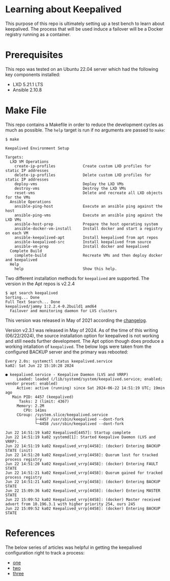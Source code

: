 # Learning about Keepalived

This purpose of this repo is ultimately setting up a test bench to learn about keepalived.  The process that will be used induce a failover will be a Docker registry running as a container.

# Prerequisites

This repo was tested on an Ubuntu 22.04 server which had the following key components installed:

- LXD 5.21.1 LTS
- Ansible 2.10.8

# Make File

This repo contains a Makefile in order to reduce the development cycles as much as possible.  The `help` target is run if no arguments are passed to `make`:

```shell
$ make

Keepalived Environment Setup

Targets:
  LXD VM Operations
    create-ip-profiles            Create custom LXD profiles for static IP addresses
    delete-ip-profiles            Delete custom LXD profiles for static IP addresses
    deploy-vms                    Deploy the LXD VMs
    destroy-vms                   Destroy the LXD VMs
    reset-vms                     Delete and recreate all LXD objects for the VMs
  Ansible Operations
    ansible-ping-host             Execute an ansible ping against the host
    ansible-ping-vms              Execute an ansible ping against the LXD VMs
    ansible-host-prep             Prepare the host operating system
    ansible-docker-vm-install     Install docker and start a registry on each VM
    ansible-keepalived-apt        Install keepalived from apt repos
    ansible-keepalived-src        Install keepalived from source
    ansible-vm-prep               Install docker and keepalived
  Complete Build
    complete-build                Recreate VMs and then deploy docker and keepalived
  Help
    help                          Show this help.
```

Two different installation methods for `keepalived` are supported.  The version in the Apt repos is v2.2.4

```shell
$ apt search keepalived
Sorting... Done
Full Text Search... Done
keepalived/jammy 1:2.2.4-0.2build1 amd64
  Failover and monitoring daemon for LVS clusters
```

This version was released in May of 2021 according the [changelog](https://www.keepalived.org/download.html).

Version v2.3.1 was released in May of 2024.  As of the time of this writing (06/22/2024), the source installation option for keepalived is not working and still needs further development.  The Apt option though does produce a working intallation of `keepalived`.  The below logs were taken from the configured BACKUP server and the primary was rebooted:

```shell
Every 2.0s: systemctl status keepalived.service                                                      ka02: Sat Jun 22 15:10:28 2024

● keepalived.service - Keepalive Daemon (LVS and VRRP)
     Loaded: loaded (/lib/systemd/system/keepalived.service; enabled; vendor preset: enabled)
     Active: active (running) since Sat 2024-06-22 14:51:19 UTC; 19min ago
   Main PID: 4457 (keepalived)
      Tasks: 2 (limit: 4367)
     Memory: 2.2M
        CPU: 141ms
     CGroup: /system.slice/keepalived.service
             ├─4457 /usr/sbin/keepalived --dont-fork
             └─4458 /usr/sbin/keepalived --dont-fork

Jun 22 14:51:19 ka02 Keepalived[4457]: Startup complete
Jun 22 14:51:19 ka02 systemd[1]: Started Keepalive Daemon (LVS and VRRP).
Jun 22 14:51:19 ka02 Keepalived_vrrp[4458]: (docker) Entering BACKUP STATE (init)
Jun 22 14:51:20 ka02 Keepalived_vrrp[4458]: Quorum lost for tracked process registry
Jun 22 14:51:20 ka02 Keepalived_vrrp[4458]: (docker) Entering FAULT STATE
Jun 22 14:51:21 ka02 Keepalived_vrrp[4458]: Quorum gained for tracked process registry
Jun 22 14:51:21 ka02 Keepalived_vrrp[4458]: (docker) Entering BACKUP STATE
Jun 22 15:09:36 ka02 Keepalived_vrrp[4458]: (docker) Entering MASTER STATE
Jun 22 15:09:52 ka02 Keepalived_vrrp[4458]: (docker) Master received advert from 10.196.3.1 with higher priority 254, ours 245
Jun 22 15:09:52 ka02 Keepalived_vrrp[4458]: (docker) Entering BACKUP STATE
```

# References

The below series of articles was helpful in getting the keepalived configuration right to track a process:

- [one](https://www.redhat.com/sysadmin/ha-cluster-linux)
- [two](https://www.redhat.com/sysadmin/keepalived-basics)
- [three](https://www.redhat.com/sysadmin/advanced-keepalived)